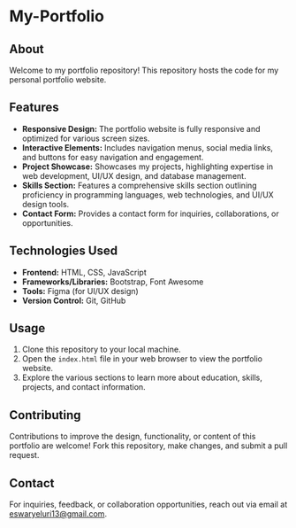 # My-Portfolio

## About

Welcome to my portfolio repository! This repository hosts the code for my personal portfolio website.

## Features

- **Responsive Design:** The portfolio website is fully responsive and optimized for various screen sizes.
- **Interactive Elements:** Includes navigation menus, social media links, and buttons for easy navigation and engagement.
- **Project Showcase:** Showcases my projects, highlighting expertise in web development, UI/UX design, and database management.
- **Skills Section:** Features a comprehensive skills section outlining proficiency in programming languages, web technologies, and UI/UX design tools.
- **Contact Form:** Provides a contact form for inquiries, collaborations, or opportunities.

## Technologies Used

- **Frontend:** HTML, CSS, JavaScript
- **Frameworks/Libraries:** Bootstrap, Font Awesome
- **Tools:** Figma (for UI/UX design)
- **Version Control:** Git, GitHub

## Usage

1. Clone this repository to your local machine.
2. Open the `index.html` file in your web browser to view the portfolio website.
3. Explore the various sections to learn more about education, skills, projects, and contact information.

## Contributing

Contributions to improve the design, functionality, or content of this portfolio are welcome! Fork this repository, make changes, and submit a pull request.

## Contact

For inquiries, feedback, or collaboration opportunities, reach out via email at [eswaryeluri13@gmail.com](mailto:eswaryeluri13@gmail.com).
